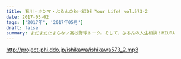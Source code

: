 ```yaml
---
title: 石川・ホンマ・ぶるんのBe-SIDE Your Life! vol.573-2
date: 2017-05-02
tags: ['2017年', '2017年05月']
draft: false
summary: まだまだ止まらない高校野球トーク。そして、ぶるんの人生相談！MIURA
---
```


http://project-phi.ddo.jp/ishikawa/ishikawa573_2.mp3
